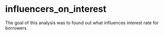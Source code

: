 # influencers_on_interest
The goal of this analysis was to found out what influences interest rate for borrowers.

